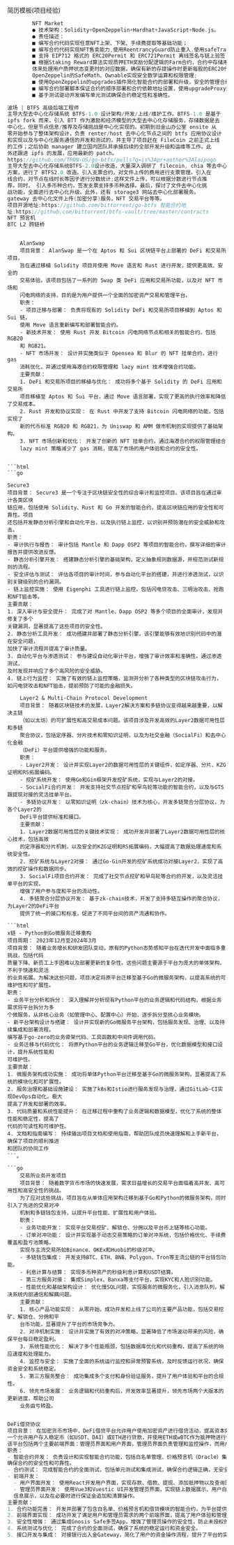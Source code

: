 简历模板(项目经验)
```go
        NFT Market 
        ● 技术架构：Solidity+OpenZeppelin+Hardhat+JavaScript+Node.js。 
        ● 责任描述： 
        ■ 编写合约代码实现任意NFT上架、下架、⼿续费提取等基础功能； 
        ■ 编写合约代码实现NFT售卖能⼒,使⽤ReentrancyGuard防⽌重⼊,使⽤safeTransferFrom安全转移NFT; 
        ■ ⽀持 EIP712 格式的 ERC20Permit 和 ERC721Permit 离线签名与链上验签； 
        ■ 根据Staking Reward算法实现质押ETH奖励分配逻辑的Farm合约，合约中存储⽤户质押信息和流动池信息结构 
        体来处理⽤户质押状态变更时的对应数据，确保有新的存提操作时更新每股的ERC20代币奖励; 使⽤ 
        OpenZeppelin的SafeMath、Ownable实现安全数学运算和权限管理;  
        ■ 使⽤OpenZeppelin的upgrades插件简化智能合约的部署和升级，安全的管理合约的升级;  
        ■ 编写合约部署脚本保证合约的顺序部署和合约依赖地址设置，使⽤upgradeProxy升级合约; 
        ■ 基于测试驱动开发编写单元测试确保合约稳定性和准确性。
```

```go
波场 | BTFS ⾼级后端⼯程师
主导⼤型去中⼼化存储系统 BTFS-1.0 设计架构/开发/上线/维护⼯作。BTFS-1.0 是基于 
ipfs fork ⽽来，引⼊ BTT 作为激励和经济模型的⼤型去中⼼化存储服务，存储数据是去 
中⼼化，但是节点信息/推荐及存储挑战是中⼼化实现的。初期到旧⾦⼭办公室 onsite 从 
零开始参与了整体架构设计，负责 renter/host 去中⼼化节点之间的 btfs 应⽤协议设计
和实现以及与中⼼化服务通信的开发和测试的，并主导了项⽬赶在 FileCoin 之前正式上线 
的⼯作；之后协助 manager 建⽴国内团队并承接后续的全部开发升级和运维等⼯作。此 
外还跟进 ipfs 的发展，应⽤最新的 patch。 
https://github.com/TRON-US/go-btfs/pulls?q=is%3Apr+author%3Alaipogo 
主导⼤型去中⼼化存储系统BTFS-2.0设计改造，⼤量深⼊调研了 filecoin, chia 等去中⼼ 
⽅案，进⾏了 BTFS2.0 改造。引⼊⽀票合约，对⽂件上传的费⽤进⾏⽀票管理。引⼊在 
线合约，对节点在线时⻓等因⼦进⾏分数统计;这样⽂件上传，可以根据分数进⾏节点推 
荐。同时， 引⼊多币种合约，签发⽀票⽀持多币种选择。最后，探讨了⽂件去中⼼化挑 
战功能，全⾯进⾏去中⼼化升级。此外，还有 storage3 ⽹站去中⼼化部署服务， 
gateway 去中⼼化⽂件上传(加密分享)服务，NFT 交易平台等等。 
项⽬开源地址:https://github.com/bittorrent/go-btfs 智能合约地 
址:https://github.com/bittorrent/btfs-vault/tree/master/contracts 
NFT 预⾔机 
BTC L2 跨链桥
```
```
    
    AlanSwap
    项目背景： AlanSwap 是一个在 Aptos 和 Sui 区块链平台上部署的 DeFi 和交易所项目，
	旨在通过移植 Solidity 项目并使用 Move 语言和 Rust 进行开发，提供更高效、安全的
	交易体验。该项目包括了一系列的 Swap 类 DeFi 应用和交易所功能，以及对 NFT 市场和
	闪电网络的支持，目的是为用户提供一个全面的加密资产交易和管理平台。
    职责：
    - 项目迁移与部署： 负责将现有的 Solidity DeFi 和交易所项目移植到 Aptos 和 Sui 链，
	使用 Move 语言重新编写和部署智能合约。
    - 新技术开发： 使用 Rust 开发 Bitcoin 闪电网络节点和相关的智能合约，包括 RGB20 
	和 RGB21。
    - NFT 市场开发： 设计并实施类似于 Opensea 和 Blur 的 NFT 挂单合约，进行 gas 
	消耗优化，并通过使用海港合约权限管理和 lazy mint 技术增强合约功能。
    主要贡献：
    1. DeFi 和交易所项目的移植与优化： 成功将多个基于 Solidity 的 DeFi 应用和交易所
	项目移植至 Aptos 和 Sui 平台，通过 Move 语言部署，实现了更高的执行效率和降低了交易成本。
    2. Rust 开发和协议实现： 在 Rust 中开发了支持 Bitcoin 闪电网络的功能，包括实现了
	新的代币标准 RGB20 和 RGB21，为 Uniswap 和 AMM 做市机制的实现提供了基础架构。
    3. NFT 市场创新和优化： 开发了创新的 NFT 挂单合约，通过海港合约的权限管理结合 
	lazy mint 策略减少了 gas 消耗，提高了市场的用户体验和合约的安全性。


```html
```go

Secure3
项目背景： Secure3 是一个专注于区块链安全性的综合审计和监控项目。该项目旨在通过审计各类区块
链应用，包括使用 Solidity、Rust 和 Go 开发的智能合约，提高区块链应用的安全性和可靠性。项目
还包括开发静态分析引擎和自动化平台，以及执行链上监控，以识别并预防潜在的安全威胁和攻击。
职责：
- 审计执行与报告： 审计包括 Mantle 和 Dapp OSP2 等项目的智能合约，撰写详细的审计报告并提供改进反馈。
- 静态分析引擎开发： 搭建静态分析引擎的基础架构，定义抽象规则数据源，并规范测试新规则的流程。
- 安全评估与测试： 评估各项目的审计时间，参与自动化平台的搭建，并进行渗透测试，以识别关键级别的合约漏洞。
- 链上监控实施： 使用 Eigenphi 工具进行链上监控，包括闪电贷攻击、三明治攻击、抢跑和NFT狙击等。
主要贡献：
1. 深入审计与安全提升： 完成了对 Mantle、Dapp OSP2 等多个项目的全面审计，发现并修复了多个
关键漏洞，显著提高了这些项目的安全性。
2. 静态分析工具开发： 成功搭建并部署了静态分析引擎，该引擎能够有效地识别代码中的潜在安全问题，
加快了审计流程并提高了审计质量。
3. 自动化平台与渗透测试： 参与建设自动化审计平台，增强了审计效率和准确性。通过渗透测试，
及时发现并响应了多个高风险的安全威胁。
4. 链上行为监控： 实施了有效的链上监控策略，监测并分析了各种类型的区块链攻击行为，
如闪电贷攻击和NFT狙击，提前预防了可能的金融损失。
```
```
    Layer2 & Multi-Chain Protocol Development
    项目背景： 随着区块链技术的发展，Layer2解决方案和多链协议变得越来越重要，以解决主链
	（如以太坊）的可扩展性和高交易成本问题。该项目涉及开发高效的Layer2数据可用性层和多链
	聚合协议，包括定序器、分片技术和零知识证明，以及为社交金融（SocialFi）和去中心化金融
	（DeFi）平台提供增强的功能和服务。
    职责：
    - Layer2开发： 设计并实现Layer2的数据可用性层的关键组件，如定序器、分片、KZG证明和RS拓展编码。
    - 挖矿系统开发： 使用Go和Gin框架开发挖矿系统，实现与Layer2的对接。
    - SocialFi合约开发： 开发支持社交节点挖矿和早鸟轮等功能的智能合约，以及与GTS跟提现对接的灵活挂单平台。
    - 多链协议开发： 以零知识证明（zk-chain）技术为核心，开发多链聚合分层协议，为各个Layer2的
	DeFi平台提供标准和接口。
    主要贡献：
    1. Layer2数据可用性层的关键技术实现： 成功开发并部署了Layer2数据可用性层的核心技术，包括高效
	的定序器和分片机制，以及安全的KZG证明和RS拓展编码，大幅提高了数据处理速度和系统安全性。
    2. 挖矿系统与Layer2对接： 通过Go-Gin开发的挖矿系统成功对接Layer2，实现了高效的挖矿操作和数据同步。
    3. SocialFi项目合约开发： 完成了社交节点挖矿和早鸟轮等合约的开发，以及灵活挂单平台的实现，
	增强了用户参与度和平台的流动性。
    4. 多链聚合分层协议开发： 基于zk-chain技术，开发了支持多链互操作的聚合协议，为Layer2的DeFi平台
	提供了统一的接口和标准，促进了不同平台间的资产流通和协作。

```html
x链 - Python到Go微服务迁移重构
项目周期： 2023年12月至2024年3月
项目背景： 随着业务增长和研发团队变动，原有的Python态势感知平台在迭代开发中面临多重挑战，包括代码
质量下降、新员工上手困难以及部署更新的复杂性。这些问题主要源于平台为庞大的单体架构，不利于快速和灵活
的业务拓展。为解决这些问题，项目决定将原平台迁移至基于Go的微服务架构，以提高系统的可维护性和可扩展性。
职责：
- 业务平台分析和拆分： 深入理解并分析现有Python平台的业务逻辑和代码结构，根据业务需求将平台拆分为多
个微服务，从非核心业务（如管理中心、配置中心）开始，逐步拆分至核心业务模块。
- 新平台架构设计与搭建： 设计并实现新的Go微服务平台架构，包括服务发现、治理、以及持续集成和部署流程。
编写基于go-zero的业务骨架代码、工具函数和中间件调用代码。
- 业务迁移与代码优化： 将原Python平台的业务逻辑迁移至Go平台，优化数据模型和接口设计，提升系统性能和
可维护性。
主要贡献：
1. 微服务架构成功实施： 成功将单体Python平台迁移至基于Go的微服务架构，显著提高了系统的模块化和可扩展性。
2. 服务治理和基础设施建设： 实施了k8s和Istio进行服务发现与治理，通过GitLab-CI实现DevOps自动化，极大
提高了开发和部署的效率。
3. 代码质量和系统性能提升： 在迁移过程中重构了业务逻辑和数据模型，优化了系统的整体性能和稳定性，提高了
代码的可读性和可维护性。
4. 文档和指南编写： 持续输出项目文档和使用指南，帮助团队成员快速理解和上手新平台，确保了项目的顺利推进
和团队的协同工作
```。

```go
    交易所业务开发项目
    项目背景： 随着数字货币市场的快速发展，需求日益增长的交易平台面临着高并发、高可用性和高安全性的挑战。
	为了应对这些挑战，项目旨在从单体应用架构迁移到基于Go和Python的微服务架构，同时引入了先进的交易对冲
	机制和多链钱包支持，以提升平台性能、扩展性和用户体验。
    职责：
    - 业务功能开发： 实现平台交易挖矿、解锁仓、分佣以及平台币上链等核心功能。
    - 订单对冲功能： 设计并实现基于动态交易策略的订单对冲系统，包括价格优化、手续费覆盖和盈亏池策略，
	实现与主流交易所如Binance、OKEx和Huobi的秒级对冲。
    - 多链钱包集成： 开发支持BTC、ETH、BNB、Polygon、Tron等主流公链的平台钱包功能。
    - 利息计算与结算： 实现多币种资产的秒级利息计算和USDT结算。
    - 第三方服务对接： 集成Simplex、Banxa等支付平台，实现KYC和人脸识别功能。
    - 性能优化和基础架构设计： 优化慢SQL问题，实现服务的微服务化，引入消息队列，解决系统内部通信和解耦问题。
    主要贡献：
    1. 核心产品功能实现： 从零开始，成功开发和上线了公司的主要产品功能，包括交易挖矿、解锁仓、分佣和平
	台币功能，显著提升了平台的市场竞争力。
    2. 对冲机制实施： 设计并实施了有效的对冲策略，显著降低了市场波动带来的风险，确保平台每日稳定盈利。
    3. 系统性能优化： 解决了多个性能瓶颈，包括数据库优化和代码重构，提高了系统的响应速度和处理能力。
    4. 监控与安全： 实施了全面的系统运行监控和异常预警系统，及时反馈运行状况，确保资金安全和系统稳定。
    5. 第三方服务整合： 成功集成多个支付和身份验证服务，提升了用户体验和平台的合规性。
    6. 领先市场发展： 业务逻辑和代码重构后，开发效率显著提升，领先市场两个大版本的更新进度，帮助公司
	业务由亏转盈。
    
```



```go
DeFi借贷协议
项目背景： 在加密货币市场中，DeFi借贷平台允许用户使用加密资产进行借贷活动，提高资本效率。本项目旨在创建
一个允许用户存入稳定币（如USDT、DAI）或ETH进行贷款，并使用ETH或wBTC作为抵押物进行借款的DeFi借贷协议。
该平台包括两个主要前端界面：管理员界面和用户界面，管理员界面负责管理和监控操作，而用户界面则提供日常交易功能。
职责：
- 智能合约开发： 负责设计和实现智能合约功能，包括白名单管理、价格预言机（Oracle）集成、借贷逻辑等，
确保合约的安全性和可靠性。
- 合约测试： 完成智能合约的全面测试，包括单元测试和集成测试，确保合约逻辑正确，无安全漏洞。
- 前端开发：
  - 用户界面开发： 使用React开发用户界面，实现存款、借款、提现、添加抵押物以及查询历史记录等功能。
  - 管理员界面开发： 使用Vue3和Vuestic UI开发管理员界面，实现链上数据展示、用户白名单管理、订单详细
  信息展示，以及在必要时进行保证金追加和清算操作。
主要贡献：
1. 合约功能完善： 开发并部署了包含白名单、价格预言机和借贷模块的智能合约，为平台提供了强大的后端支持。
2. 前端界面实现： 成功开发了满足用户和管理员需求的两个前端界面，提高了用户体验和管理效率。
3. 安全性增强： 通过集成Gnosis Safe多签App，增强了管理员操作的安全性，防止未授权的交易和操作。
4. 系统测试与优化： 完成了合约的全面测试，确保了系统的稳定运行和资金安全。
5. 接口开发与集成： 对接银行出入金Gateway，简化了用户的资金操作流程，提升了平台的实用性和可访问性。
```
```
